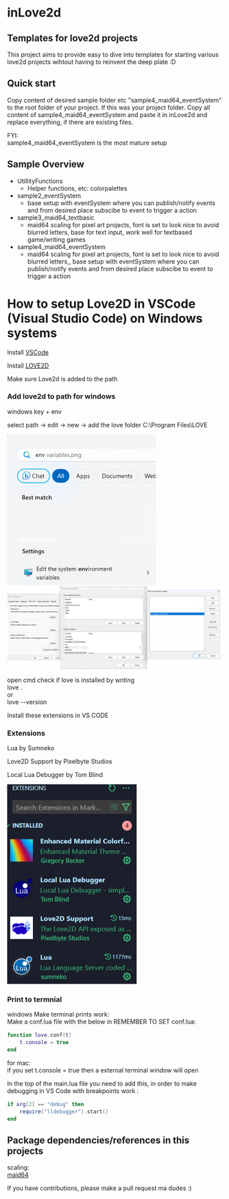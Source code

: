 # inLove2d
## Templates for love2d projects

This project aims to provide easy to dive into templates for starting various love2d projects wihtout having to reinvent the deep plate :D  

## Quick start
Copy content of desired sample folder etc "sample4_maid64_eventSystem" to the root folder of your project. 
If this was your project folder. Copy all content of sample4_maid64_eventSystem and paste it in inLove2d and replace everything, if there are existing files.  

FYI:  
sample4_maid64_eventSystem is the most mature setup

## Sample Overview
- UtillityFunctions
  - Helper functions, etc: colorpalettes
- sample2_eventSystem
  - base setup with eventSystem where you can publish/notify events and from desired place subscibe to event to trigger a action
- sample3_maid64_textbasic
  - maid64 scaling for pixel art projects, font is set to look nice to avoid blurred letters, base for text input, work well for textbased game/writing games
- sample4_maid64_eventSystem
  - maid64 scaling for pixel art projects, font is set to look nice to avoid blurred letters,, base setup with eventSystem where you can publish/notify events and from desired place subscibe to event to trigger a action

# How to setup Love2D in VSCode (Visual Studio Code) on Windows systems
Install [VSCode](https://code.visualstudio.com/)  

Install [LOVE2D](https://love2d.org/)  

Make sure Love2d is added to the path
### Add love2d to path for windows
windows key + env  

select path -> edit -> new -> add the love folder C:\Program Files\LOVE  

![add to path1](/img/documentation/env_var_1.png)
![add to path2](/img/documentation/env_var_2.png)

open cmd check if love is installed by writing  
love .  
or  
love --version  


Install these extensions in VS CODE
### Extensions 
Lua by Sumneko  

Love2D Support by Pixelbyte Studios

Local Lua Debugger by Tom Blind

![vscode](/img/documentation/vscode_extensions.png)


### Print to termnial
windows
Make terminal prints work:  
Make a conf.lua file with the below in
REMEMBER TO SET conf.lua: 

```lua
function love.conf(t)
	t.console = true
end
```  

for mac:  
if you set t.console = true then a external terminal window will open

In the top of the main.lua file you need to add this, in order to make debugging in VS Code with breakpoints work :  
```lua
if arg[2] == "debug" then
    require("lldebugger").start()
end
```


## Package dependencies/references in this projects
scaling:  
[maid64](https://github.com/adekto/maid64)

If you have contributions, please make a pull request ma dudes :)




